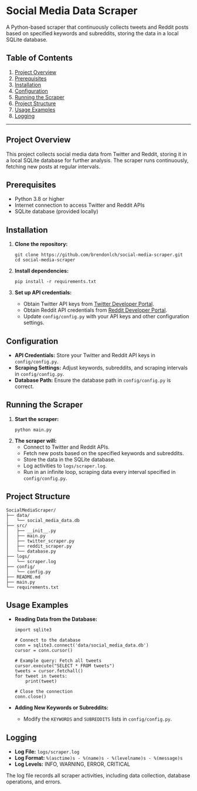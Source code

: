 # Social Media Data Scraper
A Python-based scraper that continuously collects tweets and Reddit posts based on specified keywords and subreddits, storing the data in a local SQLite database.

## Table of Contents
1. [Project Overview](#project-overview)
2. [Prerequisites](#prerequisites)
3. [Installation](#installation)
4. [Configuration](#configuration)
5. [Running the Scraper](#running-the-scraper)
6. [Project Structure](#project-structure)
7. [Usage Examples](#usage-examples)
8. [Logging](#logging)

---

## Project Overview

This project collects social media data from Twitter and Reddit, storing it in a local SQLite database for further analysis. The scraper runs continuously, fetching new posts at regular intervals.

## Prerequisites

* Python 3.8 or higher
* Internet connection to access Twitter and Reddit APIs
* SQLite database (provided locally)

## Installation

1. **Clone the repository:**
   ```
   git clone https://github.com/brendonlch/social-media-scraper.git
   cd social-media-scraper
   ```

2. **Install dependencies:**
   ```
   pip install -r requirements.txt
   ```

3. **Set up API credentials:**

   * Obtain Twitter API keys from [Twitter Developer Portal](https://developer.twitter.com/).
   * Obtain Reddit API credentials from [Reddit Developer Portal](https://www.reddit.com/prefs/apps).
   * Update `config/config.py` with your API keys and other configuration settings.


## Configuration

* **API Credentials:** Store your Twitter and Reddit API keys in `config/config.py`.
* **Scraping Settings:** Adjust keywords, subreddits, and scraping intervals in `config/config.py`.
* **Database Path:** Ensure the database path in `config/config.py` is correct.



## Running the Scraper

1. **Start the scraper:**
   ```
   python main.py
   ```
2. **The scraper will:**
   * Connect to Twitter and Reddit APIs.
   * Fetch new posts based on the specified keywords and subreddits.
   * Store the data in the SQLite database.
   * Log activities to `logs/scraper.log`.
   * Run in an infinite loop, scraping data every interval specified in `config/config.py`.


## Project Structure

```
SocialMediaScraper/
├── data/
│   └── social_media_data.db
├── src/
│   ├── __init__.py
│   ├── main.py
│   ├── twitter_scraper.py
│   ├── reddit_scraper.py
│   └── database.py
├── logs/
│   └── scraper.log
├── config/
│   └── config.py
├── README.md
├── main.py
└── requirements.txt
```


## Usage Examples

* **Reading Data from the Database:**
  ```
  import sqlite3

  # Connect to the database
  conn = sqlite3.connect('data/social_media_data.db')
  cursor = conn.cursor()

  # Example query: Fetch all tweets
  cursor.execute("SELECT * FROM tweets")
  tweets = cursor.fetchall()
  for tweet in tweets:
      print(tweet)

  # Close the connection
  conn.close()
  ```
* **Adding New Keywords or Subreddits:**

  * Modify the `KEYWORDS` and `SUBREDDITS` lists in `config/config.py`.



## Logging

* **Log File:** `logs/scraper.log`
* **Log Format:** `%(asctime)s - %(name)s - %(levelname)s - %(message)s`
* **Log Levels:** INFO, WARNING, ERROR, CRITICAL

The log file records all scraper activities, including data collection, database operations, and errors.
